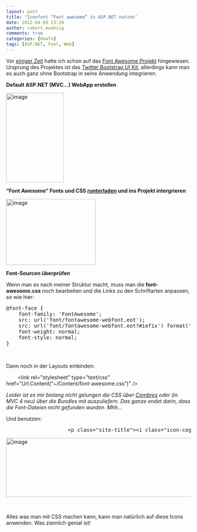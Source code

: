 ```yaml
---
layout: post
title: "Iconfont “Font awesome” in ASP.NET nutzen"
date: 2012-04-09 23:29
author: robert.muehsig
comments: true
categories: [HowTo]
tags: [ASP.NET, Font, Web]
---
```

<p>Vor <a href="http://code-inside.de/blog/2012/03/12/metro-monochrome-icons-als-font-family-fr-web-apps/">einiger Zeit</a> hatte ich schon auf das <a href="http://fortawesome.github.com/Font-Awesome/">Font Awesome Projekt</a> hingewiesen. Ursprung des Projektes ist das <a href="http://twitter.github.com/bootstrap/">Twitter Bootstrap UI Kit</a>, allerdings kann man es auch ganz ohne Bootstrap in seine Anwendung integrieren.</p> <p><strong>Default ASP.NET (MVC…) WebApp erstellen</strong></p> <p><a href="{{BASE_PATH}}/assets/wp-images/image1498.png"><img style="background-image: none; border-bottom: 0px; border-left: 0px; padding-left: 0px; padding-right: 0px; display: inline; border-top: 0px; border-right: 0px; padding-top: 0px" title="image" border="0" alt="image" src="{{BASE_PATH}}/assets/wp-images/image_thumb669.png" width="157" height="244"></a></p> <p><strong>“Font Awesome” Fonts und CSS <a href="http://fortawesome.github.com/Font-Awesome/">runterladen</a> und ins Projekt intergrieren</strong></p> <p><a href="{{BASE_PATH}}/assets/wp-images/image1499.png"><img style="background-image: none; border-bottom: 0px; border-left: 0px; margin: 0px; padding-left: 0px; padding-right: 0px; display: inline; border-top: 0px; border-right: 0px; padding-top: 0px" title="image" border="0" alt="image" src="{{BASE_PATH}}/assets/wp-images/image_thumb670.png" width="244" height="180"></a></p> <p><strong>Font-Sourcen überprüfen</strong></p> <p>Wenn man es nach meiner Struktur macht, muss man die <strong>font-awesome.css</strong> noch bearbeiten und die Links zu den Schriftarten anpassen, so wie hier:</p> <div style="padding-bottom: 0px; margin: 0px; padding-left: 0px; padding-right: 0px; display: inline; float: none; padding-top: 0px" id="scid:812469c5-0cb0-4c63-8c15-c81123a09de7:6b9d6af6-ac20-481d-b20b-6d5a25b6f596" class="wlWriterEditableSmartContent"><pre name="code" class="c#">@font-face {
    font-family: 'FontAwesome';
    src: url('font/fontawesome-webfont.eot');
    src: url('font/fontawesome-webfont.eot?#iefix') format('embedded-opentype'), url('font/fontawesome-webfont.woff') format('woff'), url('font/fontawesome-webfont.ttf') format('truetype'), url('font/fontawesome-webfont.svgz#FontAwesomeRegular') format('svg'), url('font/fontawesome-webfont.svg#FontAwesomeRegular') format('svg');
    font-weight: normal;
    font-style: normal;
}</pre></div>
<p>&nbsp;</p>
<p>Dann noch in der Layouts einbinden:</p>
<p>&nbsp;&nbsp;&nbsp;&nbsp;&nbsp;&nbsp;&nbsp; &lt;link rel="stylesheet" type="text/css" href="Url.Content(“~/Content/font-awesome.css”)" /&gt;</p>
<p><em>Leider ist es mir bislang nicht gelungen die CSS über <a href="http://code-inside.de/blog/2010/02/08/howto-javascript-und-css-datein-gebndelt-und-komprimiert-mit-combres-asp-net-mvc-ausliefern/">Combres</a> oder (in MVC 4 neu) über die Bundles mit auszuliefern. Das ganze endet darin, dass die Font-Dateien nicht gefunden wurden. Mhh…</em></p>
<p>Und benutzen:</p>
<div style="padding-bottom: 0px; margin: 0px; padding-left: 0px; padding-right: 0px; display: inline; float: none; padding-top: 0px" id="scid:812469c5-0cb0-4c63-8c15-c81123a09de7:06b20e89-d2df-47aa-a146-d7f9b66f8961" class="wlWriterEditableSmartContent"><pre name="code" class="c#">                    &lt;p class="site-title"&gt;&lt;i class="icon-cog"&gt;&lt;/i&gt; ASP.NET &lt;i class="icon-heart" style="font-size: 50px;"&gt;&lt;/i&gt; Icon Fonts!&lt;/p&gt;</pre></div><a href="{{BASE_PATH}}/assets/wp-images/image1500.png"><img style="background-image: none; border-bottom: 0px; border-left: 0px; padding-left: 0px; padding-right: 0px; display: inline; border-top: 0px; border-right: 0px; padding-top: 0px" title="image" border="0" alt="image" src="{{BASE_PATH}}/assets/wp-images/image_thumb671.png" width="544" height="161"></a>
<p>&nbsp;</p>
<p>Alles was man mit CSS machen kann, kann man natürlich auf diese Icons anwenden. Was ziemlich genial ist!</p>
